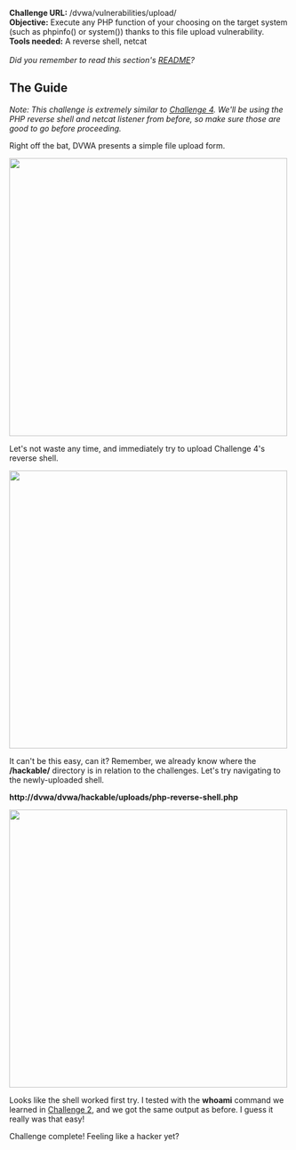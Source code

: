 <b>Challenge URL:</b> /dvwa/vulnerabilities/upload/
<br>
<b>Objective:</b> Execute any PHP function of your choosing on the target system (such as phpinfo()	or system()) thanks to this file upload vulnerability.
<br>
<b>Tools needed:</b> A reverse shell, netcat
<br><br>
<i>Did you remember to read this section's <a href="https://github.com/mrudy/dvwa-guide-2019/blob/master/low/README.md">README</a>?</i>

<h2><b>The Guide</b></h2>

<i>Note: This challenge is extremely similar to <a href="https://github.com/mrudy/dvwa-guide-2019/blob/master/low/Challenge%204:%20File%20Inclusion.md" target="_blank">Challenge 4</a>. We'll be using the PHP reverse shell and netcat listener from before, so make sure those are good to go before proceeding.</i>

Right off the bat, DVWA presents a simple file upload form.

<img src="https://github.com/mrudy/dvwa-guide-2019/blob/master/low/screenshots/uploadform.png" width="500">

Let's not waste any time, and immediately try to upload Challenge 4's reverse shell.

<img src="https://github.com/mrudy/dvwa-guide-2019/blob/master/low/screenshots/uploaduploadshell.png" width="500">

It can't be this easy, can it? Remember, we already know where the <b>/hackable/</b> directory is in relation to the challenges. Let's try navigating to the newly-uploaded shell. 

<b>http&#58;//dvwa/dvwa/hackable/uploads/php-reverse-shell.php</b>

<img src="https://github.com/mrudy/dvwa-guide-2019/blob/master/low/screenshots/uploadsuccess.png" width="500">

Looks like the shell worked first try. I tested with the <b>whoami</b> command we learned in <a href="https://github.com/mrudy/dvwa-guide-2019/blob/master/low/Challenge%202:%20Command%20Injection.md" target="_blank">Challenge 2</a>, and we got the same output as before. I guess it really was that easy!

Challenge complete! Feeling like a hacker yet?
